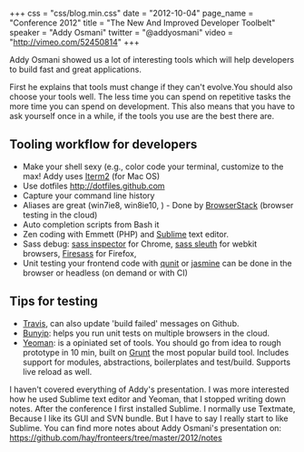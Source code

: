 +++
css = "css/blog.min.css"
date = "2012-10-04"
page_name = "Conference 2012"
title = "The New And Improved Developer Toolbelt"
speaker = "Addy Osmani"
twitter = "@addyosmani"
video = "http://vimeo.com/52450814"
+++
<p>Addy Osmani showed us a lot of interesting tools which will help developers to build fast and great applications.</p><p>First he explains that tools must change if they can't evolve.You should also choose your tools well. The less time you can spend on repetitive tasks the more time you can spend on development. This also means that you have to ask yourself once in a while, if the tools you use are the best there are.</p><h2>Tooling workflow for developers</h2><ul><li>Make your shell sexy (e.g., color code your terminal, customize to the max! Addy uses <a href="http://www.iterm2.com">Iterm2</a> (for Mac OS)</li><li>Use dotfiles <a href="http://dotfiles.github.com">http://dotfiles.github.com</a></li><li>Capture your command line history</li><li>Aliases are great (win7ie8, win8ie10, ) - Done by <a href="http://www.browserstack.com/">BrowserStack</a> (browser testing in the cloud)</li><li>Auto completion scripts from Bash it</li><li>Zen coding with Emmett (PHP) and <a href="http://www.sublimetext.com/">Sublime</a> text editor.</li><li>Sass debug: <a href="https://chrome.google.com/webstore/detail/sass-inspector/lkofmbmllpgfbnonmnenkiakimpgoamn">sass inspector</a> for Chrome, <a href="http://www.mobify.com/dev/sass-sleuth-debugging-sass-in-webkit-browsers/">sass sleuth</a> for webkit browsers, <a href="https://addons.mozilla.org/en-US/firefox/addon/firesass-for-firebug/">Firesass</a> for Firefox,</li><li>Unit testing your frontend code with <a href="http://qunitjs.com/">qunit</a> or <a href="http://pivotal.github.com/jasmine/">jasmine</a> can be done in the browser or headless (on demand or with CI)</li></ul><h2>Tips for testing</h2><ul><li><a href="https://travis-ci.org/">Travis</a>, can also update 'build failed' messages on Github.</li><li><a href="http://ryanseddon.github.com/bunyip/">Bunyip</a>: helps you run unit tests on multiple browsers in the cloud.</li><li><a href="http://yeoman.io">Yeoman</a>: is a opiniated set of tools. You should go from idea to rough prototype in 10 min, built on <a href="http://gruntjs.com/">Grunt</a> the most popular build tool. Includes support for modules, abstractions, boilerplates and test/build. Supports live reload as well.</li></ul><p>I haven't covered everything of Addy's presentation. I was more interested how he used Sublime text editor and Yeoman, that I stopped writing down notes. After the conference I first installed Sublime. I normally use Textmate, Because I like its GUI and SVN bundle. But I have to say I really start to like Sublime. You can find more notes about Addy Osmani's presentation on: <a href="https://github.com/hay/fronteers/tree/master/2012/notes" class="external-link">https://github.com/hay/fronteers/tree/master/2012/notes</a></p>